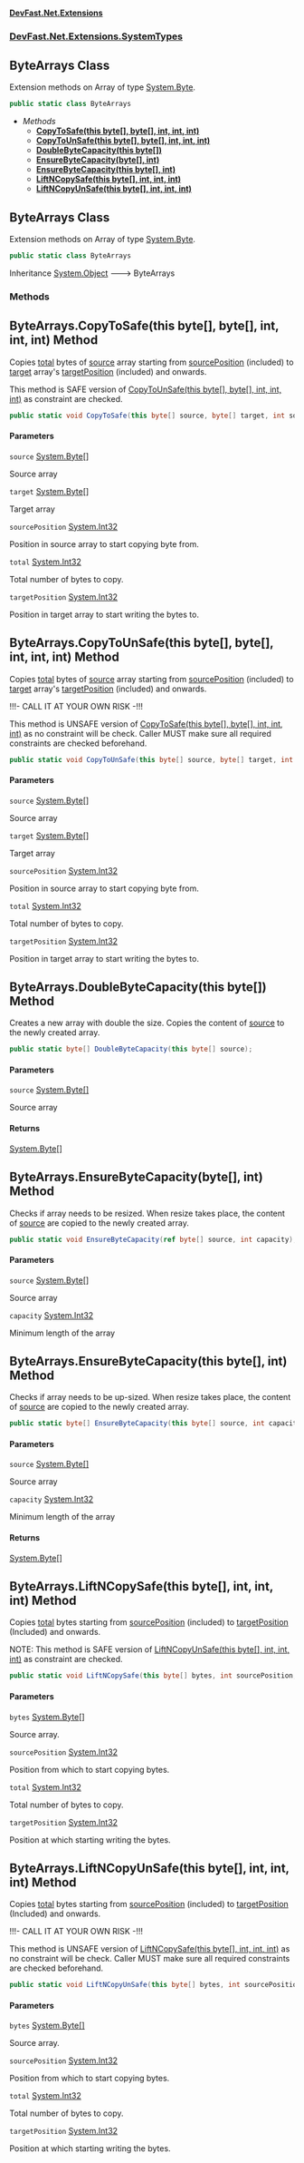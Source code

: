 #### [DevFast.Net.Extensions](index.md 'index')
### [DevFast.Net.Extensions.SystemTypes](DevFast.Net.Extensions.SystemTypes.md 'DevFast.Net.Extensions.SystemTypes')

## ByteArrays Class

Extension methods on Array of type [System.Byte](https://docs.microsoft.com/en-us/dotnet/api/System.Byte 'System.Byte').

```csharp
public static class ByteArrays
```
- *Methods*
  - **[CopyToSafe(this byte[], byte[], int, int, int)](DevFast.Net.Extensions.SystemTypes.ByteArrays.md#DevFast.Net.Extensions.SystemTypes.ByteArrays.CopyToSafe(thisbyte[],byte[],int,int,int) 'DevFast.Net.Extensions.SystemTypes.ByteArrays.CopyToSafe(this byte[], byte[], int, int, int)')**
  - **[CopyToUnSafe(this byte[], byte[], int, int, int)](DevFast.Net.Extensions.SystemTypes.ByteArrays.md#DevFast.Net.Extensions.SystemTypes.ByteArrays.CopyToUnSafe(thisbyte[],byte[],int,int,int) 'DevFast.Net.Extensions.SystemTypes.ByteArrays.CopyToUnSafe(this byte[], byte[], int, int, int)')**
  - **[DoubleByteCapacity(this byte[])](DevFast.Net.Extensions.SystemTypes.ByteArrays.md#DevFast.Net.Extensions.SystemTypes.ByteArrays.DoubleByteCapacity(thisbyte[]) 'DevFast.Net.Extensions.SystemTypes.ByteArrays.DoubleByteCapacity(this byte[])')**
  - **[EnsureByteCapacity(byte[], int)](DevFast.Net.Extensions.SystemTypes.ByteArrays.md#DevFast.Net.Extensions.SystemTypes.ByteArrays.EnsureByteCapacity(byte[],int) 'DevFast.Net.Extensions.SystemTypes.ByteArrays.EnsureByteCapacity(byte[], int)')**
  - **[EnsureByteCapacity(this byte[], int)](DevFast.Net.Extensions.SystemTypes.ByteArrays.md#DevFast.Net.Extensions.SystemTypes.ByteArrays.EnsureByteCapacity(thisbyte[],int) 'DevFast.Net.Extensions.SystemTypes.ByteArrays.EnsureByteCapacity(this byte[], int)')**
  - **[LiftNCopySafe(this byte[], int, int, int)](DevFast.Net.Extensions.SystemTypes.ByteArrays.md#DevFast.Net.Extensions.SystemTypes.ByteArrays.LiftNCopySafe(thisbyte[],int,int,int) 'DevFast.Net.Extensions.SystemTypes.ByteArrays.LiftNCopySafe(this byte[], int, int, int)')**
  - **[LiftNCopyUnSafe(this byte[], int, int, int)](DevFast.Net.Extensions.SystemTypes.ByteArrays.md#DevFast.Net.Extensions.SystemTypes.ByteArrays.LiftNCopyUnSafe(thisbyte[],int,int,int) 'DevFast.Net.Extensions.SystemTypes.ByteArrays.LiftNCopyUnSafe(this byte[], int, int, int)')**

## ByteArrays Class

Extension methods on Array of type [System.Byte](https://docs.microsoft.com/en-us/dotnet/api/System.Byte 'System.Byte').

```csharp
public static class ByteArrays
```

Inheritance [System.Object](https://docs.microsoft.com/en-us/dotnet/api/System.Object 'System.Object') &#129106; ByteArrays
### Methods

<a name='DevFast.Net.Extensions.SystemTypes.ByteArrays.CopyToSafe(thisbyte[],byte[],int,int,int)'></a>

## ByteArrays.CopyToSafe(this byte[], byte[], int, int, int) Method

Copies [total](DevFast.Net.Extensions.SystemTypes.ByteArrays.md#DevFast.Net.Extensions.SystemTypes.ByteArrays.CopyToSafe(thisbyte[],byte[],int,int,int).total 'DevFast.Net.Extensions.SystemTypes.ByteArrays.CopyToSafe(this byte[], byte[], int, int, int).total') bytes of [source](DevFast.Net.Extensions.SystemTypes.ByteArrays.md#DevFast.Net.Extensions.SystemTypes.ByteArrays.CopyToSafe(thisbyte[],byte[],int,int,int).source 'DevFast.Net.Extensions.SystemTypes.ByteArrays.CopyToSafe(this byte[], byte[], int, int, int).source') array starting from 
[sourcePosition](DevFast.Net.Extensions.SystemTypes.ByteArrays.md#DevFast.Net.Extensions.SystemTypes.ByteArrays.CopyToSafe(thisbyte[],byte[],int,int,int).sourcePosition 'DevFast.Net.Extensions.SystemTypes.ByteArrays.CopyToSafe(this byte[], byte[], int, int, int).sourcePosition') (included) to [target](DevFast.Net.Extensions.SystemTypes.ByteArrays.md#DevFast.Net.Extensions.SystemTypes.ByteArrays.CopyToSafe(thisbyte[],byte[],int,int,int).target 'DevFast.Net.Extensions.SystemTypes.ByteArrays.CopyToSafe(this byte[], byte[], int, int, int).target') array's
[targetPosition](DevFast.Net.Extensions.SystemTypes.ByteArrays.md#DevFast.Net.Extensions.SystemTypes.ByteArrays.CopyToSafe(thisbyte[],byte[],int,int,int).targetPosition 'DevFast.Net.Extensions.SystemTypes.ByteArrays.CopyToSafe(this byte[], byte[], int, int, int).targetPosition') (included) and onwards.

This method is SAFE version of [CopyToUnSafe(this byte[], byte[], int, int, int)](DevFast.Net.Extensions.SystemTypes.ByteArrays.md#DevFast.Net.Extensions.SystemTypes.ByteArrays.CopyToUnSafe(thisbyte[],byte[],int,int,int) 'DevFast.Net.Extensions.SystemTypes.ByteArrays.CopyToUnSafe(this byte[], byte[], int, int, int)') 
as constraint are checked.

```csharp
public static void CopyToSafe(this byte[] source, byte[] target, int sourcePosition, int total, int targetPosition);
```
#### Parameters

<a name='DevFast.Net.Extensions.SystemTypes.ByteArrays.CopyToSafe(thisbyte[],byte[],int,int,int).source'></a>

`source` [System.Byte](https://docs.microsoft.com/en-us/dotnet/api/System.Byte 'System.Byte')[[]](https://docs.microsoft.com/en-us/dotnet/api/System.Array 'System.Array')

Source array

<a name='DevFast.Net.Extensions.SystemTypes.ByteArrays.CopyToSafe(thisbyte[],byte[],int,int,int).target'></a>

`target` [System.Byte](https://docs.microsoft.com/en-us/dotnet/api/System.Byte 'System.Byte')[[]](https://docs.microsoft.com/en-us/dotnet/api/System.Array 'System.Array')

Target array

<a name='DevFast.Net.Extensions.SystemTypes.ByteArrays.CopyToSafe(thisbyte[],byte[],int,int,int).sourcePosition'></a>

`sourcePosition` [System.Int32](https://docs.microsoft.com/en-us/dotnet/api/System.Int32 'System.Int32')

Position in source array to start copying byte from.

<a name='DevFast.Net.Extensions.SystemTypes.ByteArrays.CopyToSafe(thisbyte[],byte[],int,int,int).total'></a>

`total` [System.Int32](https://docs.microsoft.com/en-us/dotnet/api/System.Int32 'System.Int32')

Total number of bytes to copy.

<a name='DevFast.Net.Extensions.SystemTypes.ByteArrays.CopyToSafe(thisbyte[],byte[],int,int,int).targetPosition'></a>

`targetPosition` [System.Int32](https://docs.microsoft.com/en-us/dotnet/api/System.Int32 'System.Int32')

Position in target array to start writing the bytes to.

<a name='DevFast.Net.Extensions.SystemTypes.ByteArrays.CopyToUnSafe(thisbyte[],byte[],int,int,int)'></a>

## ByteArrays.CopyToUnSafe(this byte[], byte[], int, int, int) Method

Copies [total](DevFast.Net.Extensions.SystemTypes.ByteArrays.md#DevFast.Net.Extensions.SystemTypes.ByteArrays.CopyToUnSafe(thisbyte[],byte[],int,int,int).total 'DevFast.Net.Extensions.SystemTypes.ByteArrays.CopyToUnSafe(this byte[], byte[], int, int, int).total') bytes of [source](DevFast.Net.Extensions.SystemTypes.ByteArrays.md#DevFast.Net.Extensions.SystemTypes.ByteArrays.CopyToUnSafe(thisbyte[],byte[],int,int,int).source 'DevFast.Net.Extensions.SystemTypes.ByteArrays.CopyToUnSafe(this byte[], byte[], int, int, int).source') array starting from 
[sourcePosition](DevFast.Net.Extensions.SystemTypes.ByteArrays.md#DevFast.Net.Extensions.SystemTypes.ByteArrays.CopyToUnSafe(thisbyte[],byte[],int,int,int).sourcePosition 'DevFast.Net.Extensions.SystemTypes.ByteArrays.CopyToUnSafe(this byte[], byte[], int, int, int).sourcePosition') (included) to [target](DevFast.Net.Extensions.SystemTypes.ByteArrays.md#DevFast.Net.Extensions.SystemTypes.ByteArrays.CopyToUnSafe(thisbyte[],byte[],int,int,int).target 'DevFast.Net.Extensions.SystemTypes.ByteArrays.CopyToUnSafe(this byte[], byte[], int, int, int).target') array's
[targetPosition](DevFast.Net.Extensions.SystemTypes.ByteArrays.md#DevFast.Net.Extensions.SystemTypes.ByteArrays.CopyToUnSafe(thisbyte[],byte[],int,int,int).targetPosition 'DevFast.Net.Extensions.SystemTypes.ByteArrays.CopyToUnSafe(this byte[], byte[], int, int, int).targetPosition') (included) and onwards.

!!!- CALL IT AT YOUR OWN RISK -!!!

This method is UNSAFE version of [CopyToSafe(this byte[], byte[], int, int, int)](DevFast.Net.Extensions.SystemTypes.ByteArrays.md#DevFast.Net.Extensions.SystemTypes.ByteArrays.CopyToSafe(thisbyte[],byte[],int,int,int) 'DevFast.Net.Extensions.SystemTypes.ByteArrays.CopyToSafe(this byte[], byte[], int, int, int)') 
as no constraint will be check. Caller MUST make sure all required constraints are checked beforehand.

```csharp
public static void CopyToUnSafe(this byte[] source, byte[] target, int sourcePosition, int total, int targetPosition);
```
#### Parameters

<a name='DevFast.Net.Extensions.SystemTypes.ByteArrays.CopyToUnSafe(thisbyte[],byte[],int,int,int).source'></a>

`source` [System.Byte](https://docs.microsoft.com/en-us/dotnet/api/System.Byte 'System.Byte')[[]](https://docs.microsoft.com/en-us/dotnet/api/System.Array 'System.Array')

Source array

<a name='DevFast.Net.Extensions.SystemTypes.ByteArrays.CopyToUnSafe(thisbyte[],byte[],int,int,int).target'></a>

`target` [System.Byte](https://docs.microsoft.com/en-us/dotnet/api/System.Byte 'System.Byte')[[]](https://docs.microsoft.com/en-us/dotnet/api/System.Array 'System.Array')

Target array

<a name='DevFast.Net.Extensions.SystemTypes.ByteArrays.CopyToUnSafe(thisbyte[],byte[],int,int,int).sourcePosition'></a>

`sourcePosition` [System.Int32](https://docs.microsoft.com/en-us/dotnet/api/System.Int32 'System.Int32')

Position in source array to start copying byte from.

<a name='DevFast.Net.Extensions.SystemTypes.ByteArrays.CopyToUnSafe(thisbyte[],byte[],int,int,int).total'></a>

`total` [System.Int32](https://docs.microsoft.com/en-us/dotnet/api/System.Int32 'System.Int32')

Total number of bytes to copy.

<a name='DevFast.Net.Extensions.SystemTypes.ByteArrays.CopyToUnSafe(thisbyte[],byte[],int,int,int).targetPosition'></a>

`targetPosition` [System.Int32](https://docs.microsoft.com/en-us/dotnet/api/System.Int32 'System.Int32')

Position in target array to start writing the bytes to.

<a name='DevFast.Net.Extensions.SystemTypes.ByteArrays.DoubleByteCapacity(thisbyte[])'></a>

## ByteArrays.DoubleByteCapacity(this byte[]) Method

Creates a new array with double the size. Copies the content of [source](DevFast.Net.Extensions.SystemTypes.ByteArrays.md#DevFast.Net.Extensions.SystemTypes.ByteArrays.DoubleByteCapacity(thisbyte[]).source 'DevFast.Net.Extensions.SystemTypes.ByteArrays.DoubleByteCapacity(this byte[]).source') to the newly created array.

```csharp
public static byte[] DoubleByteCapacity(this byte[] source);
```
#### Parameters

<a name='DevFast.Net.Extensions.SystemTypes.ByteArrays.DoubleByteCapacity(thisbyte[]).source'></a>

`source` [System.Byte](https://docs.microsoft.com/en-us/dotnet/api/System.Byte 'System.Byte')[[]](https://docs.microsoft.com/en-us/dotnet/api/System.Array 'System.Array')

Source array

#### Returns
[System.Byte](https://docs.microsoft.com/en-us/dotnet/api/System.Byte 'System.Byte')[[]](https://docs.microsoft.com/en-us/dotnet/api/System.Array 'System.Array')

<a name='DevFast.Net.Extensions.SystemTypes.ByteArrays.EnsureByteCapacity(byte[],int)'></a>

## ByteArrays.EnsureByteCapacity(byte[], int) Method

Checks if array needs to be resized. When resize takes place, the content of [source](DevFast.Net.Extensions.SystemTypes.ByteArrays.md#DevFast.Net.Extensions.SystemTypes.ByteArrays.EnsureByteCapacity(byte[],int).source 'DevFast.Net.Extensions.SystemTypes.ByteArrays.EnsureByteCapacity(byte[], int).source')
are copied to the newly created array.

```csharp
public static void EnsureByteCapacity(ref byte[] source, int capacity);
```
#### Parameters

<a name='DevFast.Net.Extensions.SystemTypes.ByteArrays.EnsureByteCapacity(byte[],int).source'></a>

`source` [System.Byte](https://docs.microsoft.com/en-us/dotnet/api/System.Byte 'System.Byte')[[]](https://docs.microsoft.com/en-us/dotnet/api/System.Array 'System.Array')

Source array

<a name='DevFast.Net.Extensions.SystemTypes.ByteArrays.EnsureByteCapacity(byte[],int).capacity'></a>

`capacity` [System.Int32](https://docs.microsoft.com/en-us/dotnet/api/System.Int32 'System.Int32')

Minimum length of the array

<a name='DevFast.Net.Extensions.SystemTypes.ByteArrays.EnsureByteCapacity(thisbyte[],int)'></a>

## ByteArrays.EnsureByteCapacity(this byte[], int) Method

Checks if array needs to be up-sized. When resize takes place, the content of [source](DevFast.Net.Extensions.SystemTypes.ByteArrays.md#DevFast.Net.Extensions.SystemTypes.ByteArrays.EnsureByteCapacity(thisbyte[],int).source 'DevFast.Net.Extensions.SystemTypes.ByteArrays.EnsureByteCapacity(this byte[], int).source')
are copied to the newly created array.

```csharp
public static byte[] EnsureByteCapacity(this byte[] source, int capacity);
```
#### Parameters

<a name='DevFast.Net.Extensions.SystemTypes.ByteArrays.EnsureByteCapacity(thisbyte[],int).source'></a>

`source` [System.Byte](https://docs.microsoft.com/en-us/dotnet/api/System.Byte 'System.Byte')[[]](https://docs.microsoft.com/en-us/dotnet/api/System.Array 'System.Array')

Source array

<a name='DevFast.Net.Extensions.SystemTypes.ByteArrays.EnsureByteCapacity(thisbyte[],int).capacity'></a>

`capacity` [System.Int32](https://docs.microsoft.com/en-us/dotnet/api/System.Int32 'System.Int32')

Minimum length of the array

#### Returns
[System.Byte](https://docs.microsoft.com/en-us/dotnet/api/System.Byte 'System.Byte')[[]](https://docs.microsoft.com/en-us/dotnet/api/System.Array 'System.Array')

<a name='DevFast.Net.Extensions.SystemTypes.ByteArrays.LiftNCopySafe(thisbyte[],int,int,int)'></a>

## ByteArrays.LiftNCopySafe(this byte[], int, int, int) Method

Copies [total](DevFast.Net.Extensions.SystemTypes.ByteArrays.md#DevFast.Net.Extensions.SystemTypes.ByteArrays.LiftNCopySafe(thisbyte[],int,int,int).total 'DevFast.Net.Extensions.SystemTypes.ByteArrays.LiftNCopySafe(this byte[], int, int, int).total') bytes starting from [sourcePosition](DevFast.Net.Extensions.SystemTypes.ByteArrays.md#DevFast.Net.Extensions.SystemTypes.ByteArrays.LiftNCopySafe(thisbyte[],int,int,int).sourcePosition 'DevFast.Net.Extensions.SystemTypes.ByteArrays.LiftNCopySafe(this byte[], int, int, int).sourcePosition') (included) 
to [targetPosition](DevFast.Net.Extensions.SystemTypes.ByteArrays.md#DevFast.Net.Extensions.SystemTypes.ByteArrays.LiftNCopySafe(thisbyte[],int,int,int).targetPosition 'DevFast.Net.Extensions.SystemTypes.ByteArrays.LiftNCopySafe(this byte[], int, int, int).targetPosition') (Included) and onwards.

NOTE: This method is SAFE version of [LiftNCopyUnSafe(this byte[], int, int, int)](DevFast.Net.Extensions.SystemTypes.ByteArrays.md#DevFast.Net.Extensions.SystemTypes.ByteArrays.LiftNCopyUnSafe(thisbyte[],int,int,int) 'DevFast.Net.Extensions.SystemTypes.ByteArrays.LiftNCopyUnSafe(this byte[], int, int, int)') as
constraint are checked.

```csharp
public static void LiftNCopySafe(this byte[] bytes, int sourcePosition, int total, int targetPosition);
```
#### Parameters

<a name='DevFast.Net.Extensions.SystemTypes.ByteArrays.LiftNCopySafe(thisbyte[],int,int,int).bytes'></a>

`bytes` [System.Byte](https://docs.microsoft.com/en-us/dotnet/api/System.Byte 'System.Byte')[[]](https://docs.microsoft.com/en-us/dotnet/api/System.Array 'System.Array')

Source array.

<a name='DevFast.Net.Extensions.SystemTypes.ByteArrays.LiftNCopySafe(thisbyte[],int,int,int).sourcePosition'></a>

`sourcePosition` [System.Int32](https://docs.microsoft.com/en-us/dotnet/api/System.Int32 'System.Int32')

Position from which to start copying bytes.

<a name='DevFast.Net.Extensions.SystemTypes.ByteArrays.LiftNCopySafe(thisbyte[],int,int,int).total'></a>

`total` [System.Int32](https://docs.microsoft.com/en-us/dotnet/api/System.Int32 'System.Int32')

Total number of bytes to copy.

<a name='DevFast.Net.Extensions.SystemTypes.ByteArrays.LiftNCopySafe(thisbyte[],int,int,int).targetPosition'></a>

`targetPosition` [System.Int32](https://docs.microsoft.com/en-us/dotnet/api/System.Int32 'System.Int32')

Position at which starting writing the bytes.

<a name='DevFast.Net.Extensions.SystemTypes.ByteArrays.LiftNCopyUnSafe(thisbyte[],int,int,int)'></a>

## ByteArrays.LiftNCopyUnSafe(this byte[], int, int, int) Method

Copies [total](DevFast.Net.Extensions.SystemTypes.ByteArrays.md#DevFast.Net.Extensions.SystemTypes.ByteArrays.LiftNCopyUnSafe(thisbyte[],int,int,int).total 'DevFast.Net.Extensions.SystemTypes.ByteArrays.LiftNCopyUnSafe(this byte[], int, int, int).total') bytes starting from [sourcePosition](DevFast.Net.Extensions.SystemTypes.ByteArrays.md#DevFast.Net.Extensions.SystemTypes.ByteArrays.LiftNCopyUnSafe(thisbyte[],int,int,int).sourcePosition 'DevFast.Net.Extensions.SystemTypes.ByteArrays.LiftNCopyUnSafe(this byte[], int, int, int).sourcePosition') (included) 
to [targetPosition](DevFast.Net.Extensions.SystemTypes.ByteArrays.md#DevFast.Net.Extensions.SystemTypes.ByteArrays.LiftNCopyUnSafe(thisbyte[],int,int,int).targetPosition 'DevFast.Net.Extensions.SystemTypes.ByteArrays.LiftNCopyUnSafe(this byte[], int, int, int).targetPosition') (Included) and onwards.

!!!- CALL IT AT YOUR OWN RISK -!!!

This method is UNSAFE version of [LiftNCopySafe(this byte[], int, int, int)](DevFast.Net.Extensions.SystemTypes.ByteArrays.md#DevFast.Net.Extensions.SystemTypes.ByteArrays.LiftNCopySafe(thisbyte[],int,int,int) 'DevFast.Net.Extensions.SystemTypes.ByteArrays.LiftNCopySafe(this byte[], int, int, int)') 
as no constraint will be check. Caller MUST make sure all required constraints are checked beforehand.

```csharp
public static void LiftNCopyUnSafe(this byte[] bytes, int sourcePosition, int total, int targetPosition);
```
#### Parameters

<a name='DevFast.Net.Extensions.SystemTypes.ByteArrays.LiftNCopyUnSafe(thisbyte[],int,int,int).bytes'></a>

`bytes` [System.Byte](https://docs.microsoft.com/en-us/dotnet/api/System.Byte 'System.Byte')[[]](https://docs.microsoft.com/en-us/dotnet/api/System.Array 'System.Array')

Source array.

<a name='DevFast.Net.Extensions.SystemTypes.ByteArrays.LiftNCopyUnSafe(thisbyte[],int,int,int).sourcePosition'></a>

`sourcePosition` [System.Int32](https://docs.microsoft.com/en-us/dotnet/api/System.Int32 'System.Int32')

Position from which to start copying bytes.

<a name='DevFast.Net.Extensions.SystemTypes.ByteArrays.LiftNCopyUnSafe(thisbyte[],int,int,int).total'></a>

`total` [System.Int32](https://docs.microsoft.com/en-us/dotnet/api/System.Int32 'System.Int32')

Total number of bytes to copy.

<a name='DevFast.Net.Extensions.SystemTypes.ByteArrays.LiftNCopyUnSafe(thisbyte[],int,int,int).targetPosition'></a>

`targetPosition` [System.Int32](https://docs.microsoft.com/en-us/dotnet/api/System.Int32 'System.Int32')

Position at which starting writing the bytes.